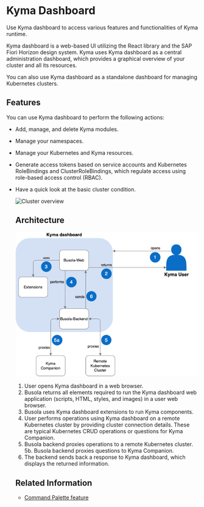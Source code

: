 # Kyma Dashboard

Use Kyma dashboard to access various features and functionalities of Kyma runtime.

Kyma dashboard is a web-based UI utilizing the React library and the SAP Fiori Horizon design system. Kyma uses Kyma dashboard as a central administration dashboard, which provides a graphical overview of your cluster and all its resources.

You can also use Kyma dashboard as a standalone dashboard for managing Kubernetes clusters.

## Features

You can use Kyma dashboard to perform the following actions:

- Add, manage, and delete Kyma modules.
- Manage your namespaces.
- Manage your Kubernetes and Kyma resources.
- Generate access tokens based on service accounts and Kubernetes RoleBindings and ClusterRoleBindings, which regulate access using role-based access control (RBAC).
- Have a quick look at the basic cluster condition.

  ![Cluster overview](assets/dashboard.png)

  ## Architecture

  ![Kyma dashboard architecture](assets/dashboard_architecture.png)

  1. User opens Kyma dashboard in a web browser.
  2. Busola returns all elements required to run the Kyma dashboard web application (scripts, HTML, styles, and images) in a user web browser.
  3. Busola uses Kyma dashboard extensions to run Kyma components.
  4. User performs operations using Kyma dashboard on a remote Kubernetes cluster by providing cluster connection details. These are typical Kubernetes CRUD operations or questions for Kyma Companion.
  5. Busola backend proxies operations to a remote Kubernetes cluster.
     5b. Busola backend proxies questions to Kyma Companion.
  6. The backend sends back a response to Kyma dashboard, which displays the returned information.

  ## Related Information

  - [Command Palette feature](../user/01-20-command-palette.md)
